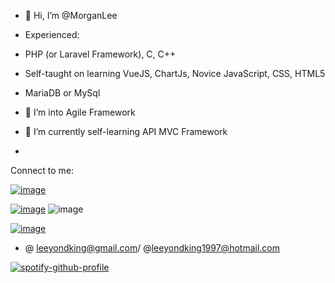 - 👋 Hi, I’m @MorganLee
- Experienced:
- PHP (or Laravel Framework), C, C++
- Self-taught on learning VueJS, ChartJs, Novice JavaScript, CSS, HTML5
- MariaDB or MySql



- 👀 I’m into Agile Framework
- 🌱 I’m currently self-learning API MVC Framework
- 
Connect to me:

<a href="https://discordapp.com/users/301396666655834114">![image](https://img.shields.io/badge/Discord-5865F2?style=for-the-badge&logo=discord&logoColor=white)</a>

<a href="https://www.reddit.com/user/XueHuaPiaoPiau">![image](https://img.shields.io/badge/Reddit-FF4500?style=for-the-badge&logo=reddit&logoColor=white)</a> ![image](https://img.shields.io/reddit/user-karma/combined/XueHuaPiaoPiau?color=FF4500&label=Karma&logo=reddit&style=for-the-badge)

<a href="mailto:leeyondking@gmail.com"> ![image](https://img.shields.io/badge/Gmail-D14836?style=for-the-badge&logo=gmail&logoColor=white) </a>
-   @ leeyondking@gmail.com/ @leeyondking1997@hotmail.com



[![spotify-github-profile](https://spotify-github-profile.vercel.app/api/view?uid=mc5247&cover_image=true&theme=default&bar_color=53b14f&bar_color_cover=false)](https://github.com/kittinan/spotify-github-profile)

<!---
mlyk1234/mlyk1234 is a ✨ special ✨ repository because its `README.md` (this file) appears on your GitHub profile.
You can click the Preview link to take a look at your changes.
--->
